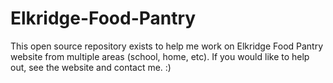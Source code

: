 # Elkridge-Food-Pantry
This open source repository exists to help me work on Elkridge Food Pantry website from multiple areas (school, home, etc).
If you would like to help out, see the website and contact me. :)